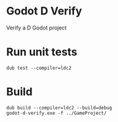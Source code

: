 # Godot D Verify
Verify a D Godot project


# Run unit tests

```
dub test --compiler=ldc2
```

# Build

```
dub build --compiler=ldc2 --build=debug
godot-d-verify.exe -f ../GameProject/
```
